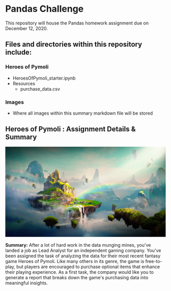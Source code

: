 # Pandas Challenge
This repository will house the Pandas homework assignment due on December 12, 2020.

## Files and directories within this repository include:

### Heroes of Pymoli
* HeroesOfPymoli_starter.ipynb
* Resources
  * purchase_data.csv
### Images
* Where all images within this summary markdown file will be stored

## Heroes of Pymoli : Assignment Details & Summary
![HeroesofPymoli](https://github.com/shadeetabasi/pandas-challenge/blob/main/Images/Fantasy.png)

**Summary:** After a lot of hard work in the data munging mines, you've landed a job as Lead Analyst for an independent gaming company. You've been assigned the task of analyzing the data for their most recent fantasy game Heroes of Pymoli. Like many others in its genre, the game is free-to-play, but players are encouraged to purchase optional items that enhance their playing experience. As a first task, the company would like you to generate a report that breaks down the game's purchasing data into meaningful insights.
